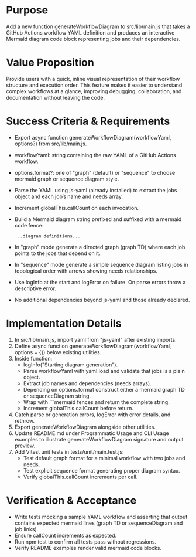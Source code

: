 # Purpose
Add a new function generateWorkflowDiagram to src/lib/main.js that takes a GitHub Actions workflow YAML definition and produces an interactive Mermaid diagram code block representing jobs and their dependencies.

# Value Proposition
Provide users with a quick, inline visual representation of their workflow structure and execution order. This feature makes it easier to understand complex workflows at a glance, improving debugging, collaboration, and documentation without leaving the code.

# Success Criteria & Requirements
* Export async function generateWorkflowDiagram(workflowYaml, options?) from src/lib/main.js.
* workflowYaml: string containing the raw YAML of a GitHub Actions workflow.
* options.format?: one of "graph" (default) or "sequence" to choose mermaid graph or sequence diagram style.
* Parse the YAML using js-yaml (already installed) to extract the jobs object and each job’s name and needs array.
* Increment globalThis.callCount on each invocation.
* Build a Mermaid diagram string prefixed and suffixed with a mermaid code fence:
  
  ```mermaid
  ...diagram definitions...
  ```
* In "graph" mode generate a directed graph (graph TD) where each job points to the jobs that depend on it.
* In "sequence" mode generate a simple sequence diagram listing jobs in topological order with arrows showing needs relationships.
* Use logInfo at the start and logError on failure. On parse errors throw a descriptive error.
* No additional dependencies beyond js-yaml and those already declared.

# Implementation Details
1. In src/lib/main.js, import yaml from "js-yaml" after existing imports.
2. Define async function generateWorkflowDiagram(workflowYaml, options = {}) below existing utilities.
3. Inside function:
   - logInfo("Starting diagram generation").
   - Parse workflowYaml with yaml.load and validate that jobs is a plain object.
   - Extract job names and dependencies (needs arrays).
   - Depending on options.format construct either a mermaid graph TD or sequenceDiagram string.
   - Wrap with ```mermaid fences and return the complete string.
   - Increment globalThis.callCount before return.
4. Catch parse or generation errors, logError with error details, and rethrow.
5. Export generateWorkflowDiagram alongside other utilities.
6. Update README.md under Programmatic Usage and CLI Usage examples to illustrate generateWorkflowDiagram signature and output preview.
7. Add Vitest unit tests in tests/unit/main.test.js:
   - Test default graph format for a minimal workflow with two jobs and needs.
   - Test explicit sequence format generating proper diagram syntax.
   - Verify globalThis.callCount increments per call.

# Verification & Acceptance
* Write tests mocking a sample YAML workflow and asserting that output contains expected mermaid lines (graph TD or sequenceDiagram and job links).
* Ensure callCount increments as expected.
* Run npm test to confirm all tests pass without regressions.
* Verify README examples render valid mermaid code blocks.